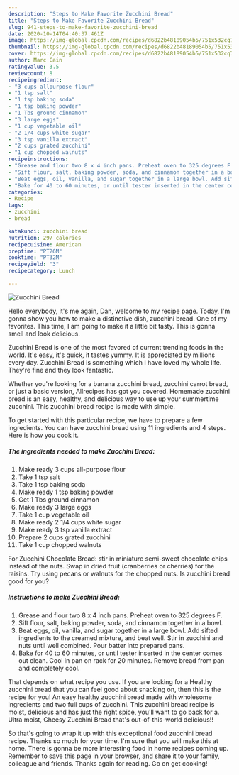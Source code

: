 ```yaml
---
description: "Steps to Make Favorite Zucchini Bread"
title: "Steps to Make Favorite Zucchini Bread"
slug: 941-steps-to-make-favorite-zucchini-bread
date: 2020-10-14T04:40:37.461Z
image: https://img-global.cpcdn.com/recipes/d6822b48189054b5/751x532cq70/zucchini-bread-recipe-main-photo.jpg
thumbnail: https://img-global.cpcdn.com/recipes/d6822b48189054b5/751x532cq70/zucchini-bread-recipe-main-photo.jpg
cover: https://img-global.cpcdn.com/recipes/d6822b48189054b5/751x532cq70/zucchini-bread-recipe-main-photo.jpg
author: Marc Cain
ratingvalue: 3.5
reviewcount: 8
recipeingredient:
- "3 cups allpurpose flour"
- "1 tsp salt"
- "1 tsp baking soda"
- "1 tsp baking powder"
- "1 Tbs ground cinnamon"
- "3 large eggs"
- "1 cup vegetable oil"
- "2 1/4 cups white sugar"
- "3 tsp vanilla extract"
- "2 cups grated zucchini"
- "1 cup chopped walnuts"
recipeinstructions:
- "Grease and flour two 8 x 4 inch pans. Preheat oven to 325 degrees F."
- "Sift flour, salt, baking powder, soda, and cinnamon together in a bowl."
- "Beat eggs, oil, vanilla, and sugar together in a large bowl. Add sifted ingredients to the creamed mixture, and beat well. Stir in zucchini and nuts until well combined. Pour batter into prepared pans."
- "Bake for 40 to 60 minutes, or until tester inserted in the center comes out clean. Cool in pan on rack for 20 minutes. Remove bread from pan and completely cool."
categories:
- Recipe
tags:
- zucchini
- bread

katakunci: zucchini bread 
nutrition: 297 calories
recipecuisine: American
preptime: "PT26M"
cooktime: "PT32M"
recipeyield: "3"
recipecategory: Lunch

---
```



![Zucchini Bread](https://img-global.cpcdn.com/recipes/d6822b48189054b5/751x532cq70/zucchini-bread-recipe-main-photo.jpg)

Hello everybody, it's me again, Dan, welcome to my recipe page. Today, I'm gonna show you how to make a distinctive dish, zucchini bread. One of my favorites. This time, I am going to make it a little bit tasty. This is gonna smell and look delicious.

Zucchini Bread is one of the most favored of current trending foods in the world. It's easy, it's quick, it tastes yummy. It is appreciated by millions every day. Zucchini Bread is something which I have loved my whole life. They're fine and they look fantastic.

Whether you&#39;re looking for a banana zucchini bread, zucchini carrot bread, or just a basic version, Allrecipes has got you covered. Homemade zucchini bread is an easy, healthy, and delicious way to use up your summertime zucchini. This zucchini bread recipe is made with simple.


To get started with this particular recipe, we have to prepare a few ingredients. You can have zucchini bread using 11 ingredients and 4 steps. Here is how you cook it.

<!--inarticleads1-->

##### The ingredients needed to make Zucchini Bread:

1. Make ready 3 cups all-purpose flour
1. Take 1 tsp salt
1. Take 1 tsp baking soda
1. Make ready 1 tsp baking powder
1. Get 1 Tbs ground cinnamon
1. Make ready 3 large eggs
1. Take 1 cup vegetable oil
1. Make ready 2 1/4 cups white sugar
1. Make ready 3 tsp vanilla extract
1. Prepare 2 cups grated zucchini
1. Take 1 cup chopped walnuts


For Zucchini Chocolate Bread: stir in miniature semi-sweet chocolate chips instead of the nuts. Swap in dried fruit (cranberries or cherries) for the raisins. Try using pecans or walnuts for the chopped nuts. Is zucchini bread good for you? 

<!--inarticleads2-->

##### Instructions to make Zucchini Bread:

1. Grease and flour two 8 x 4 inch pans. Preheat oven to 325 degrees F.
1. Sift flour, salt, baking powder, soda, and cinnamon together in a bowl.
1. Beat eggs, oil, vanilla, and sugar together in a large bowl. Add sifted ingredients to the creamed mixture, and beat well. Stir in zucchini and nuts until well combined. Pour batter into prepared pans.
1. Bake for 40 to 60 minutes, or until tester inserted in the center comes out clean. Cool in pan on rack for 20 minutes. Remove bread from pan and completely cool.


That depends on what recipe you use. If you are looking for a Healthy zucchini bread that you can feel good about snacking on, then this is the recipe for you! An easy healthy zucchini bread made with wholesome ingredients and two full cups of zucchini. This zucchini bread recipe is moist, delicious and has just the right spice, you&#39;ll want to go back for a. Ultra moist, Cheesy Zucchini Bread that&#39;s out-of-this-world delicious!! 

So that's going to wrap it up with this exceptional food zucchini bread recipe. Thanks so much for your time. I'm sure that you will make this at home. There is gonna be more interesting food in home recipes coming up. Remember to save this page in your browser, and share it to your family, colleague and friends. Thanks again for reading. Go on get cooking!

